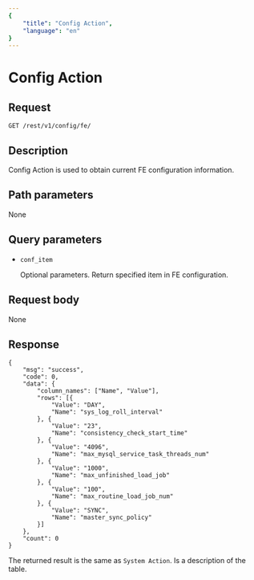 ```yaml
---
{
    "title": "Config Action",
    "language": "en"
}
---
```


<!-- 
Licensed to the Apache Software Foundation (ASF) under one
or more contributor license agreements.  See the NOTICE file
distributed with this work for additional information
regarding copyright ownership.  The ASF licenses this file
to you under the Apache License, Version 2.0 (the
"License"); you may not use this file except in compliance
with the License.  You may obtain a copy of the License at

  http://www.apache.org/licenses/LICENSE-2.0

Unless required by applicable law or agreed to in writing,
software distributed under the License is distributed on an
"AS IS" BASIS, WITHOUT WARRANTIES OR CONDITIONS OF ANY
KIND, either express or implied.  See the License for the
specific language governing permissions and limitations
under the License.
-->

# Config Action

## Request

```
GET /rest/v1/config/fe/
```

## Description

Config Action is used to obtain current FE configuration information.
    
## Path parameters

None

## Query parameters

* `conf_item`

    Optional parameters. Return specified item in FE configuration.

## Request body

None

## Response

```
{
	"msg": "success",
	"code": 0,
	"data": {
		"column_names": ["Name", "Value"],
		"rows": [{
			"Value": "DAY",
			"Name": "sys_log_roll_interval"
		}, {
			"Value": "23",
			"Name": "consistency_check_start_time"
		}, {
			"Value": "4096",
			"Name": "max_mysql_service_task_threads_num"
		}, {
			"Value": "1000",
			"Name": "max_unfinished_load_job"
		}, {
			"Value": "100",
			"Name": "max_routine_load_job_num"
		}, {
			"Value": "SYNC",
			"Name": "master_sync_policy"
		}]
	},
	"count": 0
}
```
    
The returned result is the same as `System Action`. Is a description of the table.